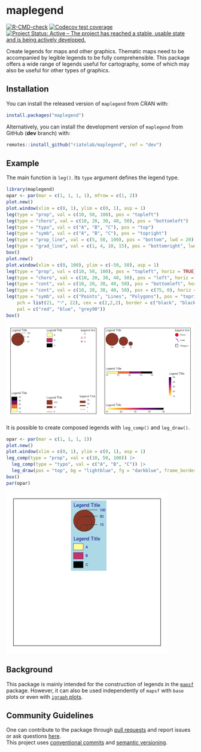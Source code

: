 
<!-- README.md is generated from README.Rmd. Please edit that file -->

# maplegend

<!-- badges: start -->

[![R-CMD-check](https://github.com/riatelab/maplegend/actions/workflows/R-CMD-check.yaml/badge.svg)](https://github.com/riatelab/maplegend/actions/workflows/R-CMD-check.yaml)
[![Codecov test
coverage](https://codecov.io/gh/riatelab/maplegend/branch/main/graph/badge.svg)](https://app.codecov.io/gh/riatelab/maplegend?branch=main)
[![Project Status: Active – The project has reached a stable, usable
state and is being actively
developed.](https://www.repostatus.org/badges/latest/active.svg)](https://www.repostatus.org/#active)
<!-- badges: end -->

Create legends for maps and other graphics. Thematic maps need to be
accompanied by legible legends to be fully comprehensible. This package
offers a wide range of legends useful for cartography, some of which may
also be useful for other types of graphics.

## Installation

You can install the released version of `maplegend` from CRAN with:

``` r
install.packages("maplegend")
```

Alternatively, you can install the development version of `maplegend`
from GitHub (**dev** branch) with:

``` r
remotes::install_github("riatelab/maplegend", ref = "dev")
```

## Example

The main function is `leg()`. Its `type` argument defines the legend
type.

``` r
library(maplegend)
opar <- par(mar = c(1, 1, 1, 1), mfrow = c(1, 2))
plot.new()
plot.window(xlim = c(0, 1), ylim = c(0, 1), asp = 1)
leg(type = "prop", val = c(10, 50, 100), pos = "topleft")
leg(type = "choro", val = c(10, 20, 30, 40, 50), pos = "bottomleft")
leg(type = "typo", val = c("A", "B", "C"), pos = "top")
leg(type = "symb", val = c("A", "B", "C"), pos = "topright")
leg(type = "prop_line", val = c(5, 50, 100), pos = "bottom", lwd = 20)
leg(type = "grad_line", val = c(1, 4, 10, 15), pos = "bottomright", lwd = c(1, 5, 10))
box()
plot.new()
plot.window(xlim = c(0, 100), ylim = c(-50, 50), asp = 1)
leg(type = "prop", val = c(10, 50, 100), pos = "topleft", horiz = TRUE)
leg(type = "choro", val = c(10, 20, 30, 40, 50), pos = "left", horiz = TRUE)
leg(type = "cont", val = c(10, 20, 30, 40, 50), pos = "bottomleft", horiz = TRUE)
leg(type = "cont", val = c(10, 20, 30, 40, 50), pos = c(75, 0), horiz = FALSE)
leg(type = "symb", val = c("Points", "Lines", "Polygons"), pos = "topright", 
    pch = list(21, "৲", 22), cex = c(2,2,2), border = c("black", "black"), 
    pal = c("red", "blue", "grey90"))
box()
```

![](man/figures/README-example-1.png)<!-- -->

It is possible to create composed legends with `leg_comp()` and
`leg_draw()`.

``` r
opar <- par(mar = c(1, 1, 1, 1))
plot.new()
plot.window(xlim = c(0, 1), ylim = c(0, 1), asp = 1)
leg_comp(type = "prop", val = c(10, 50, 100)) |>
  leg_comp(type = "typo", val = c("A", "B", "C")) |>
  leg_draw(pos = "top", bg = "lightblue", fg = "darkblue", frame_border = NA)
box()
par(opar)
```

![](man/figures/README-example2-1.png)<!-- -->

## Background

This package is mainly intended for the construction of legends in the
[`mapsf`](https://riatelab.github.io/mapsf/) package. However, it can
also be used independently of `mapsf` with `base` plots or even with
[`igraph`
plots](https://gist.github.com/rCarto/da5a4b0cd982a8c85cb847506fd2f415).

## Community Guidelines

One can contribute to the package through [pull
requests](https://github.com/riatelab/maplegend/pulls) and report issues
or ask questions [here](https://github.com/riatelab/maplegend/issues).  
This project uses [conventional
commits](https://www.conventionalcommits.org/en/v1.0.0-beta.3/) and
[semantic versioning](https://semver.org/).
